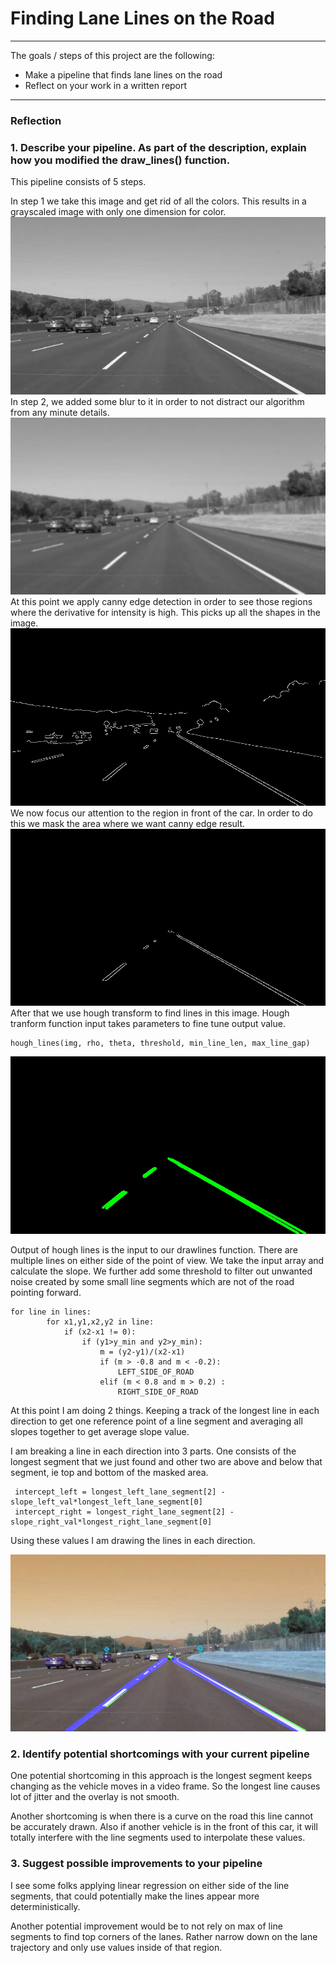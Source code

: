 # **Finding Lane Lines on the Road** 

---


The goals / steps of this project are the following:
* Make a pipeline that finds lane lines on the road
* Reflect on your work in a written report



[//]: # (Image References)

[image1]: ./examples/grayscale.jpg "Grayscale"
[image2]: ./test_images/results/images/gray.jpg
[image3]: ./test_images/results/images/blur_gray.jpg
[image4]: ./test_images/results/images/edge.jpg
[image5]: ./test_images/results/images/hough_lines.jpg
[image6]: ./test_images/results/images/masked.jpg
[image7]: ./test_images/results/solidWhiteCurve.jpg

---

### Reflection

### 1. Describe your pipeline. As part of the description, explain how you modified the draw_lines() function.

This pipeline consists of 5 steps. 

In step 1 we take this image and get rid of all the colors. This results in a grayscaled image with only one dimension for color. 
![gray scaled image][image2]
In step 2, we added some blur to it in order to not distract our algorithm from any minute details. 
![gray blur image][image3]
At this point we apply canny edge detection in order to see those regions where the derivative for intensity is high. This picks up all the shapes in the image.
![canny edge image][image4]
We now focus our attention to the region in front of the car. In order to do this we mask the area where we want canny edge result.
![masked image][image6]
After that we use hough transform to find lines in this image. Hough tranform function input takes parameters to fine tune output value.

``` 
hough_lines(img, rho, theta, threshold, min_line_len, max_line_gap)
```

![hough lines][image5]

Output of hough lines is the input to our drawlines function. There are multiple lines on either side of the point of view. We take the input array and calculate the slope. We further add some threshold to filter out unwanted noise created by some small line segments which are not of the road pointing forward.

```
for line in lines:
        for x1,y1,x2,y2 in line:
            if (x2-x1 != 0):
                if (y1>y_min and y2>y_min):
                    m = (y2-y1)/(x2-x1)
                    if (m > -0.8 and m < -0.2):
                        LEFT_SIDE_OF_ROAD
                    elif (m < 0.8 and m > 0.2) :
                        RIGHT_SIDE_OF_ROAD
```

At this point I am doing 2 things. Keeping a track of the longest line in each direction to get one reference point of a line segment and averaging all slopes together to get average slope value.

I am breaking a line in each direction into 3 parts. One consists of the longest segment that we just found and other two are above and below that segment, ie top and bottom of the masked area.

```
 intercept_left = longest_left_lane_segment[2] - slope_left_val*longest_left_lane_segment[0]
 intercept_right = longest_right_lane_segment[2] - slope_right_val*longest_right_lane_segment[0]
```

Using these values I am drawing the lines in each direction. 

![final image][image7]




### 2. Identify potential shortcomings with your current pipeline


One potential shortcoming in this approach is the longest segment keeps changing as the vehicle moves in a video frame. So the longest line causes lot of jitter and the overlay is not smooth.

Another shortcoming is when there is a curve on the road this line cannot be accurately drawn. Also if another vehicle is in the front of this car, it will totally interfere with the line segments used to interpolate these values.


### 3. Suggest possible improvements to your pipeline

I see some folks applying linear regression on either side of the line segments, that could potentially make the lines appear more deterministically. 

Another potential improvement would be to not rely on max of line segments to find top corners of the lanes. Rather narrow down on the lane trajectory and only use values inside of that region.
